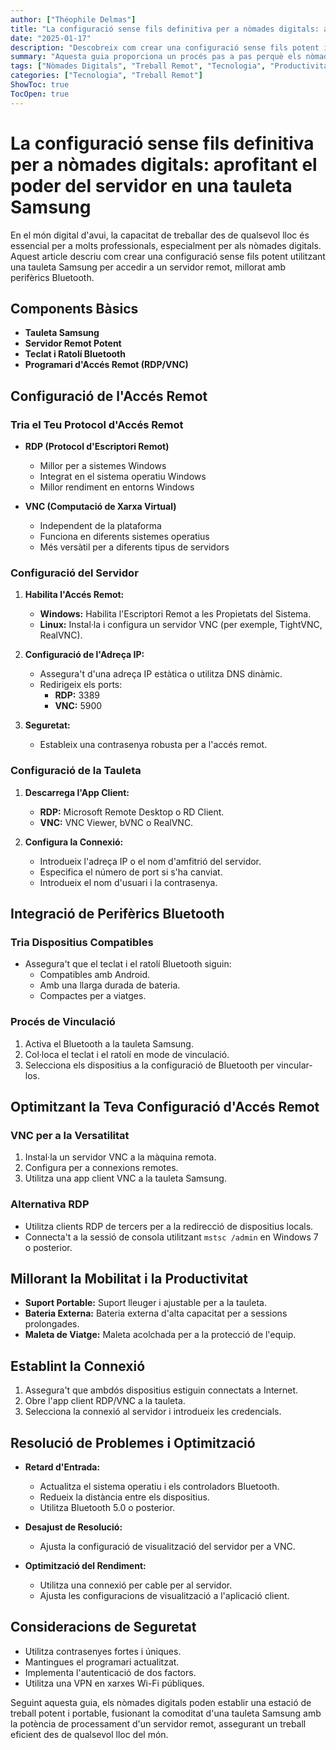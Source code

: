```yaml
---
author: ["Théophile Delmas"]
title: "La configuració sense fils definitiva per a nòmades digitals: aprofitant el poder del servidor en una tauleta Samsung"
date: "2025-01-17"
description: "Descobreix com crear una configuració sense fils potent i portable utilitzant una tauleta Samsung i un servidor remot, perfecta per a nòmades digitals."
summary: "Aquesta guia proporciona un procés pas a pas perquè els nòmades digitals puguin configurar una estació de treball sense fils utilitzant una tauleta Samsung, un servidor remot i perifèrics Bluetooth, assegurant la productivitat en moviment."
tags: ["Nòmades Digitals", "Treball Remot", "Tecnologia", "Productivitat"]
categories: ["Tecnologia", "Treball Remot"]
ShowToc: true
TocOpen: true
---
```


# La configuració sense fils definitiva per a nòmades digitals: aprofitant el poder del servidor en una tauleta Samsung

En el món digital d'avui, la capacitat de treballar des de qualsevol lloc és essencial per a molts professionals, especialment per als nòmades digitals. Aquest article descriu com crear una configuració sense fils potent utilitzant una tauleta Samsung per accedir a un servidor remot, millorat amb perifèrics Bluetooth.

## Components Bàsics

- **Tauleta Samsung**
- **Servidor Remot Potent**
- **Teclat i Ratolí Bluetooth**
- **Programari d'Accés Remot (RDP/VNC)**

## Configuració de l'Accés Remot

### Tria el Teu Protocol d'Accés Remot

- **RDP (Protocol d'Escriptori Remot)**
  - Millor per a sistemes Windows
  - Integrat en el sistema operatiu Windows
  - Millor rendiment en entorns Windows

- **VNC (Computació de Xarxa Virtual)**
  - Independent de la plataforma
  - Funciona en diferents sistemes operatius
  - Més versàtil per a diferents tipus de servidors

### Configuració del Servidor

1. **Habilita l'Accés Remot:**
   - **Windows:** Habilita l'Escriptori Remot a les Propietats del Sistema.
   - **Linux:** Instal·la i configura un servidor VNC (per exemple, TightVNC, RealVNC).

2. **Configuració de l'Adreça IP:**
   - Assegura't d'una adreça IP estàtica o utilitza DNS dinàmic.
   - Redirigeix els ports:
     - **RDP:** 3389
     - **VNC:** 5900

3. **Seguretat:**
   - Estableix una contrasenya robusta per a l'accés remot.

### Configuració de la Tauleta

1. **Descarrega l'App Client:**
   - **RDP:** Microsoft Remote Desktop o RD Client.
   - **VNC:** VNC Viewer, bVNC o RealVNC.

2. **Configura la Connexió:**
   - Introdueix l'adreça IP o el nom d'amfitrió del servidor.
   - Especifica el número de port si s'ha canviat.
   - Introdueix el nom d'usuari i la contrasenya.

## Integració de Perifèrics Bluetooth

### Tria Dispositius Compatibles

- Assegura't que el teclat i el ratolí Bluetooth siguin:
  - Compatibles amb Android.
  - Amb una llarga durada de bateria.
  - Compactes per a viatges.

### Procés de Vinculació

1. Activa el Bluetooth a la tauleta Samsung.
2. Col·loca el teclat i el ratolí en mode de vinculació.
3. Selecciona els dispositius a la configuració de Bluetooth per vincular-los.

## Optimitzant la Teva Configuració d'Accés Remot

### VNC per a la Versatilitat

1. Instal·la un servidor VNC a la màquina remota.
2. Configura per a connexions remotes.
3. Utilitza una app client VNC a la tauleta Samsung.

### Alternativa RDP

- Utilitza clients RDP de tercers per a la redirecció de dispositius locals.
- Connecta't a la sessió de consola utilitzant `mstsc /admin` en Windows 7 o posterior.

## Millorant la Mobilitat i la Productivitat

- **Suport Portable:** Suport lleuger i ajustable per a la tauleta.
- **Bateria Externa:** Bateria externa d'alta capacitat per a sessions prolongades.
- **Maleta de Viatge:** Maleta acolchada per a la protecció de l'equip.

## Establint la Connexió

1. Assegura't que ambdós dispositius estiguin connectats a Internet.
2. Obre l'app client RDP/VNC a la tauleta.
3. Selecciona la connexió al servidor i introdueix les credencials.

## Resolució de Problemes i Optimització

- **Retard d'Entrada:** 
  - Actualitza el sistema operatiu i els controladors Bluetooth.
  - Redueix la distància entre els dispositius.
  - Utilitza Bluetooth 5.0 o posterior.

- **Desajust de Resolució:** 
  - Ajusta la configuració de visualització del servidor per a VNC.

- **Optimització del Rendiment:**
  - Utilitza una connexió per cable per al servidor.
  - Ajusta les configuracions de visualització a l'aplicació client.

## Consideracions de Seguretat

- Utilitza contrasenyes fortes i úniques.
- Mantingues el programari actualitzat.
- Implementa l'autenticació de dos factors.
- Utilitza una VPN en xarxes Wi-Fi públiques.

Seguint aquesta guia, els nòmades digitals poden establir una estació de treball potent i portable, fusionant la comoditat d'una tauleta Samsung amb la potència de processament d'un servidor remot, assegurant un treball eficient des de qualsevol lloc del món.